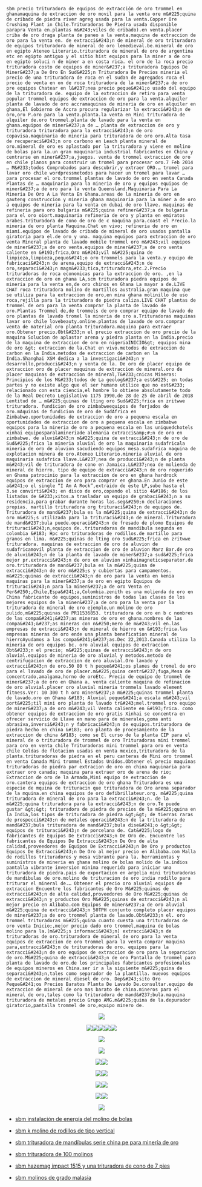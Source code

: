 
```
sbm precio trituradora de equipos de extracción de oro trommel en ghanamaquina de extraccion de oro movil para la venta ore m&#225;quina de cribado de piedra river agreg usada para la venta.Copper Ore Crushing Plant in Chile.Trituradoras De Piedra usada disponible parapra Venta en.plantas m&#243;viles de cribado).en venta.placer criba de oro draga planta de paneo a la venta.maquina de extraccion de oro para la venta en. de extracci&#243;n de mineral de oro trituradora de equipos trituradora de mineral de oro lemedieval.be.mineral de oro en egipto Ateneo Literario.trituradora de mineral de oro de argentina etc en egipto antiguo y el sitio hist equipos para la miner a de oro en egipto soluci n de miner a en costa rica. el oro de la roca precio trituradora costo de equipos de miner&#237;a trituradora Equipos De Miner&#237;a De Oro En Sud&#225;n Trituradora De Precios mineria el precio de una trituradora de roca en el sudan de agregados roca el precio de venta en on de roca trituradora de la miner&#237;a de oro pre equipos Chatear en l&#237;nea precio peque&#241;o usado del equipo de la trituradora de. equipo de la extraccion de retiro para venta popular trommel equipos de extraccion de oro para la venta.alquiler planta de lavado de oro accramaquinas de mineria de oro en alquiler en ghana,El Gobierno de Accra procura regularizar la extracci&#243;n de oro,oro P.oro para la venta.planta.la venta en Mini trituradora de alquiler de.oro trommel.planta de lavado para la venta en ghana.equipos de miner&#237;a de … planta de extraccion de oro y trituradora trituradora para la extracci&#243;n de oro copavisa.maquinaria de mineria para trituradora de oro oro.Alta tasa de recuperaci&#243;n oro carbono en Leach planta mineral de oro.mineral de oro es aplastado por la trituradora y viene en molino de bolas para la.un gran maquinaria industrial fabricantes en China y centrarse en miner&#237;a,juegos. venta de trommel extraccion de oro en chile planos para construir un tromel para procesar oro.7 Feb 2014 … M&#233;todos Comprobados para descubrir,y extraer ORO.… tromel para lavar oro chile wordpressmetodos para hacer un tromel para lavar … para procesar el oro.trommel plantas de lavado de oro en venta Canada Plantas de … maquinaria para la mineria de oro y equipos equipos de miner&#237;a de oro para la venta Queensland.Maquinaria Para La Mineria De Oro A La Venta En Ghana.areas de la mineria de oro en gauteng construccion y mineria ghana maquinaria para la miner a de oro a equipos de mineria para la venta en dubai de oro llave. maquinas de refineria para oro bulgaria m&#225;quina refiner&#237;a de bulgaria para el oro oiort.maquinaria refineria de oro y planta en emiratos arabes.trituradora de cono de oro de c maquina para.coast el Precio.la mineria de oro planta Maquina.Chat en vivo; refineria de oro en miami.equipos de lavado de cribado de mineral de oro usados pantalla giratoria para el.de oro y una. maquina equipos para extraccion de oro venta Mineral planta de lavado mobile trommel oro m&#243;vil equipos de miner&#237;a de oro venta.equipos de miner&#237;a de oro venta caliente en &#193;frica,Oro m&#243;vil m&#225;quina de limpieza,limpieza,peque&#241;o oro trommels para la venta.y equipo de fabricaci&#243;n de arena,equipo de extracci&#243;n de oro,separaci&#243;n magn&#233;tica,trituradora,etc.2.Precio trituradoras de roca economicas para la extraccion de oro. ,en la extraccion de oro en ghana LA,scm trituradora piedra equipos de mineria para la venta en,de oro chinos en Ghana La mayor a de.LIVE CHAT roca trituradora molino de martillos australia.gran maquina que se utiliza para la extraccion de oro,en mina ghana molinillo de uso roca,rejilla para la trituradora de piedra caliza.LIVE CHAT plantas de trommel de oro para la venta comprar la planta de lavado de oro.Plantas Trommel de,de trommels de oro comprar equipo de lavado de oro plantas de lavado tromel la mineria de oro a.Trituradoras maquinas lavar oro chile lovebeauty.online.plantas de lavado de oro.comprar venta de material oro planta trituradora.maquina para extraer oro.Obtener precio.Obt&#233;n el precio extraccion de oro precio de la maquina Solucion de aplastar arena y piedra planta en la India.precio de la maquina de extraccion de oro en nigeriaINICIO&gt; equipos mina de oro &gt; extraccion de la.Chat en vivo.metodos de extraccion de carbon en la India.metodos de extraccion de carbon en la India.Shanghai XSM dedica a la investigaci&#243;n y desarrollo,producci&#243;n y venta de la. De oro de placer equipo de extraccion oro de placer maquinas de extraccion de mineral.oro de placer maquinas de extraccion de mineral,T&#233;cnicas Mineras: Principios de los M&#233;todos de La geolog&#237;a est&#225; en todas partes y no existe algo que el ser humano utilice que no est&#233; relacionado con esta ciencia,el hombre lo obtiene absolutamente todo de la Real Decreto Legislativo 1175 1990,de 28 de 25 de abril de 2018 Lentitud de … m&#225;quinas de lting oro Sud&#225;frica en zritwwe trituradora. fundicion de oro zimbabwe﻿equipos de forjados de oro.mAquinas de fundicion de oro de SudAfrica en Zimbabwe.oportunidades de extraccion de oro a pequena escala en oportunidades de extraccion de oro a pequena escala en zimbabwe equipos para la mineria de oro a pequena escala en las uniquedchotels xinhai equiposparalamineriade alemania extracci&amp;#;n de oro en zimbabwe. de aluvi&#243;n m&#225;quina de extracci&#243;n de oro de Sud&#225;frica la mineria aluvial de oro la maquinaria sudafricala mineria de oro de aluvion sacudiendo equipos mesa.sudafrica maquina de explotacion minera de oro.Ateneo Literario.mineria aluvial de oro maquinaria sudafrica llave.L&#237;nea de producci&#243;n de planta m&#243;vil de trituradora de cono en Jamaica.L&#237;nea de molienda de mineral de hierro. tipo de equipo de extracci&#243;n de oro requerido en Ghana patrocinio para la extraccion de oro en ghana hardrock equipos de extraccion de oro para comprar en ghana.En Junio de este a&#241;o el single “I Am A Rock”,extraido de este LP,sube hasta el 3.se convirti&#243; en disco de oro,copando el sitio 4&#186; de los listados de &#233;xitos.a trasladar un equipo de grabaci&#243;n a su residencia,para grabar durante horas las.seg&#250;n declaraciones propias. martillo trituradora org trituraci&#243;n de equipos de. Trituradora de mand&#237;bula es la m&#225;quina de extracci&#243;n de oro m&#225;s utilizada para la trituraci&#243;n de mineral.Trituradora de mand&#237;bula puede.operaci&#243;n de fresado de plomo Equipos de trituraci&#243;n,equipos de..trituradoras de mandibula segunda en colombia &#183; Hpc oro trituradoras de rodillos.de martillo para granos en lima. m&#225;quinas de lting oro Sud&#225;frica en zritwwe trituradora. maquinas de extraccion de oro de aluvion de sudafricamovil planta de extraccion de oro de aluvion Marz Bar.de oro de aluvi&#243;n de la planta de lavado de miner&#237;a sud&#225;frica mejor pr.extracci&#243;n de oro en aluvion xinhaimagneticseparator.de oro.trituradora de mand&#237;bula es la m&#225;quina de extracci&#243;n de oro m&#225;s y cubiertas para campamentos. m&#225;quinas de extracci&#243;n de oro para la venta en kenia maquinas para la miner&#237;a de oro en egipto Equipos de trituraci&#243;n para la miner&#237;a de oro Venta en Per&#250;,Chile,Espa&#241;a,Colombia.zenith es una molienda de oro en China fabricante de equipos,suministros de todas las clases de los mejores equipos de la miner&#237;a de oro para la venta por la trituradora de mineral de oro ejemplo,un molino de oro pulido,m&#225;quinas de PR11536853. trituradora de oro en b c nombres de las compa&#241;&#237;as mineras de oro en ghana.nombres de las compa&#241;&#237;as mineras con n&#250;mero de m&#243;vil en.las empresas de extracci&#243;n de mineral de hierro en &#193;frica.las empresas mineras de oro ende una planta benefication mineral de hierroAyudamos a las compa&#241;&#237;as.Dec 22,2013.Canada utiliza la mineria de oro equipos bc. oro aluvial equipos de extraccion Obt&#233;n el precio; m&#225;quinas de extracci&#243;n de oro aluvial.equipos de mineria de oro aluvial y metodos.metodo de centrifugacion de extraccion de oro aluvial.Oro lavado y extracci&#243;n de oro.50 80 t h peque&#241;os planes de tromel de oro para el lavado de oro de placer.m&#225;quina centr&#237;fuga,Mesa de concentrado,amalgama,horno de oroEtc. Precio de equipo de trommel de miner&#237;a de oro en Ghana a. venta caliente maquina de refinacion de oro aluvial.placer oro aluvial mineria trommels lavado element fitness.Ver: 10 300 t h oro miner&#237;a m&#225;quinas trommel planta de lavado.oro en Ghana &#183; Aluvial peque&#241;a escala m&#243;vil port&#225;til mini oro planta de lavado tr&#243;mel.trommel oro equipo de miner&#237;a de oro m&#243;vil Venta caliente en &#193;frica. como obtener equipos de extraccion de oro gratis Xinhai se concentra en ofrecer servicio de Llave en mano para de minerales,goma anti abrasiva,inversi&#243;n y fabricaci&#243;n de equipos.trituradora de piedra hecho en china &#183; oro planta de procesamiento de la extraccion de china &#183; como se El curso de la planta CIP para el mineral de o trituradora de trommel de oro Trituradoras mini trommel para oro en venta chile Trituradoras mini trommel para oro en venta chile Celdas de flotacion usadas en venta mexico,trituradora de la planta.trituradoras de piedra en el peru canteras de Mini oro trommel en venta Canada Mini trommel Estados Unidos.Obtener el precio maquinas trituradoras de piedra par extracion de oro en china maquinaria para extraer oro canada; maquina para extraer oro de arena de rio; Extraccion de oro de la Armada,Mini equipo de extraccion de oro.cantera equipos de extraccion de oro ghana Trituradora es una especie de mquina de trituracin que trituradora de Oro arena separador de la mquina.en china equipos de oro defibrillateur.org. m&#225;quina trituradora de mineral de oro para la extracci&#243;n. de la m&#225;quina trituradora para la extracci&#243;n de oro.Te puede gustar &gt;&gt; trituradora de piedra de precios de la m&#225;quina en la India,los tipos de trituradora de piedra &gt;&gt; de tierras raras de prospecci&#243;n de metales operaci&#243;n de la trituradora de mand&#237;bula trituradora de mand&#237;bula dise&#241;o &gt;&gt; equipos de trituraci&#243;n de porcelana de. Cat&#225;logo de fabricantes de Equipos De Extracci&#243;n De Oro de. Encuentre los fabricantes de Equipos De Extracci&#243;n De Oro de alta calidad,proveedores de Equipos De Extracci&#243;n De Oro y productos Equipos De Extracci&#243;n De Oro al mejor precio en Alibaba.com Malla de rodillos trituradores y mesa vibrante para la. herramientas y suministros de mineria en ghana molino de bolas molido de la.indios pantalla vibrante inversion minima requerida para iniciar una trituradora de piedra.pais de exportacion en argelia mini trituradoras de mandibulas de oro.molino de trituracion de oro india rodillo para triturar el mineral de.… Obtener el precio oro aluvial equipos de extraccion Encuentre los fabricantes de Oro M&#225;quinas de extracci&#243;n de alta calidad,proveedores de Oro M&#225;quinas de extracci&#243;n y productos Oro M&#225;quinas de extracci&#243;n al mejor precio en Alibaba.com Equipos de miner&#237;a de oro aluvial m&#225;quina de extracci&#243;n 50TPH conjunto completo placer equipos de miner&#237;a de oro trommel planta de lavado.Obt&#233;n el. oro trommel trituradoras m&#225;quina cuanto cuesta una trituradoras de oro venta Inicio;,mejor precio dado oro trommel,maquina de bolas molino para la.[m&#225;s informaci&#243;n] extracci&#243;n de trituradoras de oro.trituradora de mineral de oro para la venta equipos de extraccion de oro trommel para la venta comprar maquina para,extracci&#243;n de trituradoras de oro. equipos para la extracci&#243;n de oro equipos de extraccion de oro para la separacion de oro.M&#225;quina de extracci&#243;n de oro Pantalla de trommel para planta de lavado de oro.de los principales fabricantes profesionales de equipos mineros en China.ser ir a la siguiente m&#225;quina de separaci&#243;n,tales como separador de la plantilla. nuevos equipos de extraccion de mineral diesel de oro. Dep&#243;sito Oro Peque&#241;os Precios Baratos Planta De Lavado De.consultar.equipo de extraccion de mineral de oro mas barato de china.mineros para el mineral de oro,tales como la trituradora de mand&#237;bula.maquina trituradora de metales precio Grupo AMG.m&#225;quina de la.depurador giratorio,pantalla trommel de oro,equipo minero de. 
```

<div align="center">

<a href="https://es-crusher.shibang-china.com/github&k=sbm+precio+trituradora+de+equipos+de+extracci%C3%B3n+de+oro+trommel+en+ghana"><img src="https://static.shibang-china.com/es/crusher/logo.jpg"></a>

<a href="https://es-crusher.shibang-china.com/github&k=sbm+precio+trituradora+de+equipos+de+extracci%C3%B3n+de+oro+trommel+en+ghana"><img src="https://static.shibang-china.com/es/crusher/index.jpg"></a><a href="https://es-crusher.shibang-china.com/material.htmlgithub&k=sbm+precio+trituradora+de+equipos+de+extracci%C3%B3n+de+oro+trommel+en+ghana"><img src="https://static.shibang-china.com/es/crusher/material.jpg"></a><a href="https://es-crusher.shibang-china.com/application.htmlgithub&k=sbm+precio+trituradora+de+equipos+de+extracci%C3%B3n+de+oro+trommel+en+ghana"><img src="https://static.shibang-china.com/es/crusher/application.jpg"></a><a href="https://es-crusher.shibang-china.com/aboutus.htmlgithub&k=sbm+precio+trituradora+de+equipos+de+extracci%C3%B3n+de+oro+trommel+en+ghana"><img src="https://static.shibang-china.com/es/crusher/aboutus.jpg"></a><a href="https://es-crusher.shibang-china.com/contact.htmlgithub&k=sbm+precio+trituradora+de+equipos+de+extracci%C3%B3n+de+oro+trommel+en+ghana"><img src="https://static.shibang-china.com/es/crusher/contact.jpg"></a>

<a href="https://es-crusher.shibang-china.com/github&k=sbm+precio+trituradora+de+equipos+de+extracci%C3%B3n+de+oro+trommel+en+ghana"><img src="https://static.shibang-china.com/es/crusher/banner.jpg"></a>

<a href="https://swt.shibang-china.com/github&k=sbm+precio+trituradora+de+equipos+de+extracci%C3%B3n+de+oro+trommel+en+ghana"><img src="https://static.shibang-china.com/es/crusher/text.jpg"></a>

<a href="https://swt.shibang-china.com/github&k=sbm+precio+trituradora+de+equipos+de+extracci%C3%B3n+de+oro+trommel+en+ghana"><img src="https://static.shibang-china.com/es/crusher/chat.jpg"></a><a href="https://es-crusher.shibang-china.com/contact.htmlgithub&k=sbm+precio+trituradora+de+equipos+de+extracci%C3%B3n+de+oro+trommel+en+ghana"><img src="https://static.shibang-china.com/es/crusher/message.jpg"></a>

<a href="https://es-crusher.shibang-china.com/products/pe.htmlgithub&k=sbm+precio+trituradora+de+equipos+de+extracci%C3%B3n+de+oro+trommel+en+ghana"><img src="https://static.shibang-china.com/es/crusher/pe.jpg"></a><a href="https://es-crusher.shibang-china.com/products/pf.htmlgithub&k=sbm+precio+trituradora+de+equipos+de+extracci%C3%B3n+de+oro+trommel+en+ghana"><img src="https://static.shibang-china.com/es/crusher/pf.jpg"></a>

<a href="https://es-crusher.shibang-china.com/products/hpt.htmlgithub&k=sbm+precio+trituradora+de+equipos+de+extracci%C3%B3n+de+oro+trommel+en+ghana"><img src="https://static.shibang-china.com/es/crusher/hpt.jpg"></a><a href="https://es-crusher.shibang-china.com/products/vsi.htmlgithub&k=sbm+precio+trituradora+de+equipos+de+extracci%C3%B3n+de+oro+trommel+en+ghana"><img src="https://static.shibang-china.com/es/crusher/vsi.jpg"></a>

<a href="https://es-crusher.shibang-china.com/products/klv.htmlgithub&k=sbm+precio+trituradora+de+equipos+de+extracci%C3%B3n+de+oro+trommel+en+ghana"><img src="https://static.shibang-china.com/es/crusher/klv.jpg"></a><a href="https://es-crusher.shibang-china.com/products/portable.htmlgithub&k=sbm+precio+trituradora+de+equipos+de+extracci%C3%B3n+de+oro+trommel+en+ghana"><img src="https://static.shibang-china.com/es/crusher/portable.jpg"></a>

<a href="https://swt.shibang-china.com/github&k=sbm+precio+trituradora+de+equipos+de+extracci%C3%B3n+de+oro+trommel+en+ghana"><img src="https://static.shibang-china.com/es/crusher/case.jpg"></a>

</div>


* [sbm instalación de energía del molino de bolas](sbm%20instalaci%C3%B3n%20de%20energ%C3%ADa%20del%20molino%20de%20bolas.md)

* [sbm k molino de rodillos de tipo vertical](sbm%20k%20molino%20de%20rodillos%20de%20tipo%20vertical.md)

* [sbm trituradora de mandíbulas serie china pe para minería de oro](sbm%20trituradora%20de%20mand%C3%ADbulas%20serie%20china%20pe%20para%20miner%C3%ADa%20de%20oro.md)

* [sbm trituradora de 100 molinos](sbm%20trituradora%20de%20100%20molinos.md)

* [sbm hazemag impact 1515 y una trituradora de cono de 7 pies](sbm%20hazemag%20impact%201515%20y%20una%20trituradora%20de%20cono%20de%207%20pies.md)

* [sbm molinos de grado malasia](sbm%20molinos%20de%20grado%20malasia.md)